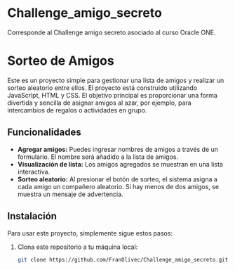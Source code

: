 # Challenge_amigo_secreto
Corresponde al Challenge amigo secreto asociado al curso Oracle ONE.

# Sorteo de Amigos

Este es un proyecto simple para gestionar una lista de amigos y realizar un sorteo aleatorio entre ellos. El proyecto está construido utilizando JavaScript, HTML y CSS. El objetivo principal es proporcionar una forma divertida y sencilla de asignar amigos al azar, por ejemplo, para intercambios de regalos o actividades en grupo.

## Funcionalidades

- **Agregar amigos:** Puedes ingresar nombres de amigos a través de un formulario. El nombre será añadido a la lista de amigos.
- **Visualización de lista:** Los amigos agregados se muestran en una lista interactiva.
- **Sorteo aleatorio:** Al presionar el botón de sorteo, el sistema asigna a cada amigo un compañero aleatorio. Si hay menos de dos amigos, se muestra un mensaje de advertencia.

## Instalación

Para usar este proyecto, simplemente sigue estos pasos:

1. Clona este repositorio a tu máquina local:
   ```bash
   git clone https://github.com/FranOlivec/Challenge_amigo_secreto.git
